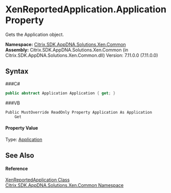 # XenReportedApplication.Application Property 
 

Gets the Application object.

**Namespace:**&nbsp;<a href="N_Citrix_SDK_AppDNA_Solutions_Xen_Common">Citrix.SDK.AppDNA.Solutions.Xen.Common</a><br />**Assembly:**&nbsp;Citrix.SDK.AppDNA.Solutions.Xen.Common (in Citrix.SDK.AppDNA.Solutions.Xen.Common.dll) Version: 7.11.0.0 (7.11.0.0)

## Syntax

###C#
```csharp
public abstract Application Application { get; }
```

###VB
```vbnet
Public MustOverride ReadOnly Property Application As Application
	Get
```


#### Property Value
Type: <a href="T_Citrix_SDK_AppDNA_Application">Application</a>

## See Also


#### Reference
<a href="T_Citrix_SDK_AppDNA_Solutions_Xen_Common_XenReportedApplication">XenReportedApplication Class</a><br /><a href="N_Citrix_SDK_AppDNA_Solutions_Xen_Common">Citrix.SDK.AppDNA.Solutions.Xen.Common Namespace</a><br />
